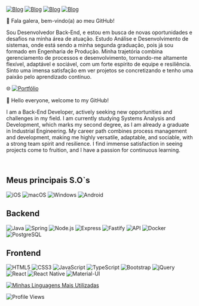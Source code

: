[![Blog](https://img.shields.io/badge/Discord-7289DA?style=for-the-badge&logo=discord&logoColor=white)](https://discord.gg/aHQGdB7F)
[![Blog](https://img.shields.io/badge/WhatsApp-25D366?style=for-the-badge&logo=whatsapp&logoColor=white)](https://api.whatsapp.com/send?phone=5521998484818&text=Estou%20vindo%20do%20Github%20e%20quero%20me%20comunicar%20com%20vc!)
[![Blog](https://img.shields.io/badge/LinkedIn-0077B5?style=for-the-badge&logo=linkedin&logoColor=white)](https://www.linkedin.com/in/marcelo-abbadia/)
[![Blog](https://img.shields.io/badge/Gmail-D14836?style=for-the-badge&logo=gmail&logoColor=white)](mailto:marcelo.abbadia@gmail.com)


<p>👋 Fala galera, bem-vindo(a) ao meu GitHub!</p>
<p> Sou Desenvolvedor Back-End, e estou em busca de novas oportunidades e desafios na minha área de atuação. Estudo Análise e Desenvolvimento de sistemas, onde está sendo a minha segunda graduação, pois já sou formado em Engenharia de Produção. Minha trajetória combina gerenciamento de processos e desenvolvimento, tornando-me altamente flexível, adaptável e sociável, com um forte espírito de equipe e resiliência. Sinto uma imensa satisfação em ver projetos se concretizando e tenho uma paixão pelo aprendizado contínuo.</p>

🌐 [![Portfólio](https://img.shields.io/badge/Portfólio-000000?style=flat&logo=portfolio&logoColor=white)](https://marceloabbadia.vercel.app/)


<p>👋 Hello everyone, welcome to my GitHub!</p>
<p> I am a Back-End Developer, actively seeking new opportunities and challenges in my field. I am currently studying Systems Analysis and Development, which marks my second degree, as I am already a graduate in Industrial Engineering. My career path combines process management and development, making me highly versatile, adaptable, and sociable, with a strong team spirit and resilience. I find immense satisfaction in seeing projects come to fruition, and I have a passion for continuous learning.</p>

<br/>



## Meus principais S.O`s

![iOS](https://img.shields.io/badge/iOS-000000?style=for-the-badge&logo=ios&logoColor=white)
![macOS](https://img.shields.io/badge/mac%20OS-000000?style=for-the-badge&logo=apple&logoColor=white)
![Windows](https://img.shields.io/badge/Windows-0078D6?style=for-the-badge&logo=windows&logoColor=white)
![Android](https://img.shields.io/badge/Android-3DDC84?style=for-the-badge&logo=android&logoColor=white)

## Backend

![Java](https://img.shields.io/badge/Java-ED8B00?style=for-the-badge&logo=openjdk&logoColor=white)
![Spring](https://img.shields.io/badge/Spring-6DB33F?style=for-the-badge&logo=spring&logoColor=white)
![Node.js](https://img.shields.io/badge/Node.js-43853D?style=for-the-badge&logo=node.js&logoColor=white)
![Express](https://img.shields.io/badge/Express-000000?style=for-the-badge&logo=express&logoColor=white)
![Fastify](https://img.shields.io/badge/Fastify-20232A?style=for-the-badge&logo=fastify&logoColor=white)
![API](https://img.shields.io/badge/API-005571?style=for-the-badge&logo=api&logoColor=white)
![Docker](https://img.shields.io/badge/Docker-2496ED?style=for-the-badge&logo=docker&logoColor=white)
![PostgreSQL](https://img.shields.io/badge/PostgreSQL-316192?style=for-the-badge&logo=postgresql&logoColor=white)

## Frontend

![HTML5](https://img.shields.io/badge/HTML5-E34F26?style=for-the-badge&logo=html5&logoColor=white)
![CSS3](https://img.shields.io/badge/CSS3-239120?&style=for-the-badge&logo=css3&logoColor=white)
![JavaScript](https://img.shields.io/badge/JavaScript-F7DF1E?style=for-the-badge&logo=javascript&logoColor=black)
![TypeScript](https://img.shields.io/badge/TypeScript-007ACC?style=for-the-badge&logo=typescript&logoColor=white)
![Bootstrap](https://img.shields.io/badge/Bootstrap-563D7C?style=for-the-badge&logo=bootstrap&logoColor=white)
![jQuery](https://img.shields.io/badge/jQuery-0769AD?style=for-the-badge&logo=jquery&logoColor=white)
![React](https://img.shields.io/badge/React-20232A?style=for-the-badge&logo=react&logoColor=61DAFB)
![React Native](https://img.shields.io/badge/React_Native-20232A?style=for-the-badge&logo=react&logoColor=61DAFB)
![Material-UI](https://img.shields.io/badge/Material--UI-0081CB?style=for-the-badge&logo=material-ui&logoColor=white)


[![Minhas Linguagens Mais Utilizadas](https://github-readme-stats.vercel.app/api/top-langs/?username=marceloabbadia&layout=compact&langs_count=8&theme=dark)](https://github.com/anuraghazra/github-readme-stats)


![Profile Views](https://komarev.com/ghpvc/?username=marceloabbadia&color=blue)






